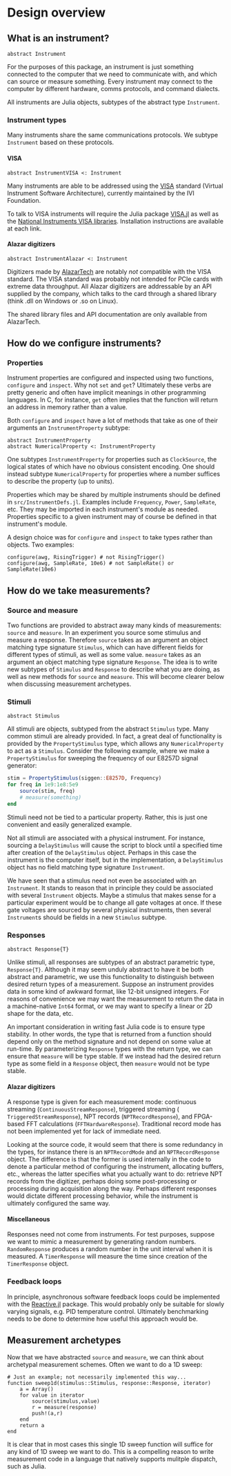 # Design overview

## What is an instrument?

`abstract Instrument`

For the purposes of this package, an instrument is just something connected to the
computer that we need to communicate with, and which can source or measure something.
Every instrument may connect to the computer by different hardware,
comms protocols, and command dialects.

All instruments are Julia objects, subtypes of the abstract type `Instrument`.

### Instrument types

Many instruments share the same communications protocols. We subtype `Instrument`
based on these protocols.

#### VISA

`abstract InstrumentVISA <: Instrument`

Many instruments are able to be addressed using the
[VISA](http://www.ivifoundation.org/docs/vpp432_2014-06-19.pdf) standard (Virtual
Instrument Software Architecture), currently maintained by the IVI Foundation.

To talk to VISA instruments will require the Julia package [VISA.jl](http://www.github.com/ajkeller34/VISA.jl)
as well as the [National Instruments VISA libraries](https://www.ni.com/visa/).
Installation instructions are available at each link.

#### Alazar digitizers

`abstract InstrumentAlazar <: Instrument`

Digitizers made by [AlazarTech](http://www.alazartech.com) are notably *not*
compatible with the VISA standard. The VISA standard was probably not intended
for PCIe cards with extreme data throughput. All Alazar digitizers are addressable by an API
supplied by the company, which talks to the card through a shared library (think .dll on
Windows or .so on Linux).

The shared library files and API documentation are only available from AlazarTech.

## How do we configure instruments?

### Properties

Instrument properties are configured and inspected using two functions,
`configure` and `inspect`. Why not `set` and `get`? Ultimately these verbs are
pretty generic and often have implicit meanings in other programming languages.
In C, for instance, `get` often implies that the function will return an address
in memory rather than a value.

Both `configure` and `inspect` have a lot of methods that take as one of their
arguments an `InstrumentProperty` subtype:

```
abstract InstrumentProperty
abstract NumericalProperty <: InstrumentProperty
```

One subtypes `InstrumentProperty` for properties such as `ClockSource`, the
logical states of which have no obvious consistent encoding. One should instead
subtype `NumericalProperty` for properties where a number suffices to describe
the property (up to units).

Properties which may be shared by multiple instruments should be defined in
`src/InstrumentDefs.jl`. Examples include `Frequency`, `Power`, `SampleRate`, etc.
They may be imported in each instrument's module as needed. Properties specific
to a given instrument may of course be defined in that instrument's module.

A design choice was for `configure` and `inspect` to take types rather than
objects. Two examples:

```
configure(awg, RisingTrigger) # not RisingTrigger()
configure(awg, SampleRate, 10e6) # not SampleRate() or SampleRate(10e6)
```

## How do we take measurements?

### Source and measure

Two functions are provided to abstract away many kinds of measurements: `source`
and `measure`. In an experiment you source some stimulus and measure a response.
Therefore `source` takes as an argument an object matching type signature
`Stimulus`, which can have different fields for different types of stimuli, as
well as some value. `measure` takes as an argument an object matching type
signature `Response`. The idea is to write new subtypes of `Stimulus` and `Response`
to describe what you are doing, as well as new methods for `source` and `measure`.
This will become clearer below when discussing measurement archetypes.

### Stimuli

`abstract Stimulus`

All stimuli are objects, subtyped from the abstract `Stimulus` type.
Many common stimuli are already provided. In fact, a great deal of functionality
is provided by the `PropertyStimulus` type, which allows any `NumericalProperty`
to act as a `Stimulus`. Consider the following example, where we make a
`PropertyStimulus` for sweeping the frequency of our E8257D signal generator:

```jl
stim = PropertyStimulus(siggen::E8257D, Frequency)
for freq in 1e9:1e8:5e9
    source(stim, freq)
    # measure(something)
end
```

Stimuli need not be tied to a particular property. Rather, this is just one
convenient and easily generalized example.

Not all stimuli are associated with a physical instrument. For instance, sourcing a
`DelayStimulus` will cause the script to block until a specified time after
creation of the `DelayStimulus` object.
Perhaps in this case the instrument is the computer itself, but in the
implementation, a `DelayStimulus` object has no field matching type signature
`Instrument`.

We have seen that a stimulus need not even be associated with an `Instrument`. It
stands to reason that in principle they could be associated with several `Instrument`
objects. Maybe a stimulus that makes sense for a particular experiment would be
to change all gate voltages at once. If these gate voltages are sourced by several
physical instruments, then several `Instrument`s should be fields in a new
`Stimulus` subtype.

### Responses

`abstract Response{T}`

Unlike stimuli, all responses are subtypes of an abstract parametric type,
`Response{T}`. Although it may seem unduly abstract to have it be both abstract
and parametric, we use this
functionality to distinguish between desired return types of a measurement.
Suppose an instrument provides data in some kind of awkward format, like 12-bit
unsigned integers. For reasons of convenience we may want the measurement to
return the data in a machine-native `Int64` format, or we may want to specify
a linear or 2D shape for the data, etc.

An important consideration in writing fast Julia code is to ensure type stability.
In other words, the type that is returned from a function should depend only on
the method signature and not depend on some value at run-time. By parameterizing
`Response` types with the return type, we can ensure that `measure` will be
type stable. If we instead had the desired return type as some field
in a `Response` object, then `measure` would not be type stable.

#### Alazar digitizers

A response type is given for each measurement mode:
continuous streaming (`ContinuousStreamResponse`), triggered streaming (
`TriggeredStreamResponse`), NPT records (`NPTRecordResponse`),
and FPGA-based FFT calculations (`FFTHardwareResponse`).
Traditional record mode has not been implemented yet for lack of immediate need.

Looking at the source code, it would
seem that there is some redundancy in the types, for instance there is an
`NPTRecordMode` and an `NPTRecordResponse` object. The difference is that the
former is used internally in the code to denote a particular method of configuring
the instrument, allocating buffers, etc., whereas the latter specifies what you
actually want to do: retrieve NPT records from the digitizer, perhaps doing
some post-processing or processing during acquisition along the way. Perhaps
different responses would dictate different processing behavior, while the
instrument is ultimately configured the same way.

#### Miscellaneous

Responses need not come from instruments. For test purposes, suppose we want to
mimic a measurement by generating random numbers. `RandomResponse` produces a
random number in the unit interval when it is measured. A `TimerResponse` will
measure the time since creation of the `TimerResponse` object.

### Feedback loops

In principle, asynchronous software feedback loops could be implemented
with the [Reactive.jl](http://www.github.com/shashi/Reactive.jl) package. This
would probably only be suitable for slowly varying signals, e.g. PID temperature
control. Ultimately benchmarking needs to be done to determine how useful
this approach would be.

## Measurement archetypes

Now that we have abstracted `source` and `measure`, we can think about archetypal
measurement schemes. Often we want to do a 1D sweep:

```
# Just an example; not necessarily implemented this way...
function sweep1d(stimulus::Stimulus, response::Response, iterator)
    a = Array()
    for value in iterator
        source(stimulus,value)
        r = measure(response)
        push!(a,r)
    end
    return a
end
```

It is clear that in most cases this single 1D sweep function will suffice for
any kind of 1D sweep we want to do. This is a compelling reason to write
measurement code in a language that natively supports mulitple dispatch, such as
Julia.

